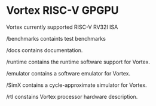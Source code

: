 


# Vortex RISC-V GPGPU

Vortex currently supported RISC-V RV32I ISA

/benchmarks containts test benchmarks

/docs contains documentation.

/runtime contains the runtime software support for Vortex.

/emulator contains a software emulator for Vortex.

/SimX contains a cycle-approximate simulator for Vortex.

/rtl constains Vortex processor hardware description.
